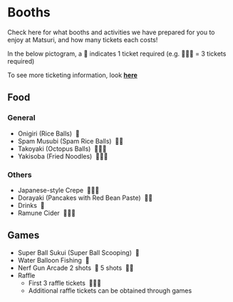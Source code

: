 <!--- add route.json to reshow--->
# Booths

Check here for what booths and activities we have prepared for you to enjoy at Matsuri,
and how many tickets each costs!

In the below pictogram, a 🎫 indicates 1 ticket required (e.g. 🎫🎫🎫 = 3 tickets required)

To see more ticketing information, look **[here](/matsuri/tickets)**

## Food

### General

- Onigiri (Rice Balls) &nbsp;🎫
- Spam Musubi (Spam Rice Balls) &nbsp;🎫🎫 
- Takoyaki (Octopus Balls) &nbsp;🎫🎫🎫
- Yakisoba (Fried Noodles) &nbsp;🎫🎫🎫

### Others

- Japanese-style Crepe &nbsp;🎫🎫🎫
- Dorayaki (Pancakes with Red Bean Paste) &nbsp;🎫🎫
- Drinks &nbsp;🎫
- Ramune Cider &nbsp;🎫🎫🎫

## Games

- Super Ball Sukui (Super Ball Scooping) &nbsp;🎫
- Water Balloon Fishing &nbsp;🎫
- Nerf Gun Arcade 2 shots &nbsp;🎫 5 shots &nbsp;🎫🎫 
- Raffle 
    - First 3 raffle tickets &nbsp;🎫🎫🎫 
    - Additional raffle tickets can be obtained through games

